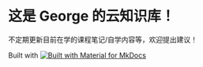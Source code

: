 # 这是 George 的云知识库！

不定期更新目前在学的课程笔记/自学内容等，欢迎提出建议！

Built with [![Built with Material for MkDocs](https://img.shields.io/badge/Material_for_MkDocs-526CFE?style=for-the-badge&logo=MaterialForMkDocs&logoColor=white)](https://squidfunk.github.io/mkdocs-material/)